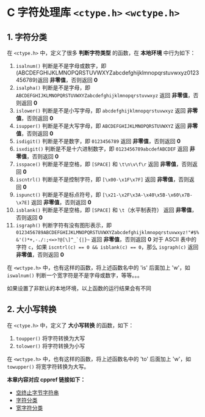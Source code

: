# C 字符处理库 `<ctype.h>` `<wctype.h>`

## 1. 字符分类

在 `<ctype.h>` 中，定义了很多 **判断字符类型** 的函数，在 **本地环境** 中行为如下：

1. `isalnum()` 判断是不是字母或数字，即 (ABCDEFGHIJKLMNOPQRSTUVWXYZabcdefghijklmnopqrstuvwxyz0123456789)返回 **非零值**，否则返回 **0**
2. `isalpha()` 判断是不是字母，即 `ABCDEFGHIJKLMNOPQRSTUVWXYZabcdefghijklmnopqrstuvwxyz` 返回 **非零值**，否则返回 **0**
3. `islower()` 判断是不是小写字母，即 `abcdefghijklmnopqrstuvwxyz` 返回 **非零值**，否则返回 **0**
4. `isupper()` 判断是不是大写字母，即 `ABCDEFGHIJKLMNOPQRSTUVWXYZ` 返回 **非零值**，否则返回 **0**
5. `isdigit()` 判断是不是数字，即 `0123456789` 返回 **非零值**，否则返回 **0**
6. `isxdigit()` 判断是不是十六进制数字，即 `0123456789abcdefABCDEF` 返回 **非零值**，否则返回 **0**
7. `isspace()` 判断是不是空格，即 `[SPACE]` 和 `\t\n\v\f\r` 返回 **非零值**，否则返回 **0**
8. `iscntrl()` 判断是不是控制字符，即 `[\x00-\x1F\x7F]` 返回 **非零值**，否则返回 **0**
9. `ispunct()` 判断是不是标点符号，即 `[\x21-\x2F\x3A-\x40\x5B-\x60\x7B-\x7E]` 返回 **非零值**，否则返回 **0**
10. `isblank()` 判断是不是空格，即 `[SPACE]` 和 `\t`（水平制表符） 返回 **非零值**，否则返回 **0**
11. `isgraph()` 判断字符有没有图形表示，即 ``0123456789ABCDEFGHIJKLMNOPQRSTUVWXYZabcdefghijklmnopqrstuvwxyz!"#$%&'()*+,-./:;<=>?@[\]^_`{|}~`` 返回 **非零值**，否则返回 **0**
    对于 ASCII 表中的字符 `c`，如果 `iscntrl(c) == 0 && isblank(c) == 0`，那么 `isgraph(c)` 返回 **非零值**，否则返回 **0**

在 `<wctype.h>` 中，也有这样的函数，将上述函数名中的 'is' 后面加上 'w'，如 `iswalnum()` 判断一个宽字符是不是字母或数字，等等。。。

如果设置了非默认的本地环境，以上函数的运行结果会有不同

## 2. 大小写转换

在 `<ctype.h>` 中，定义了 **大小写转换** 的函数，如下：

1. `toupper()` 将字符转换为大写
2. `tolower()` 将字符转换为小写

在 `<wctype.h>` 中，也有这样的函数，将上述函数名中的 'to' 后面加上 'w'，如 `towupper()` 将宽字符转换为大写。

**本章内容对应 cppref 链接如下：**

- [空终止字节字符串](https://zh.cppreference.com/w/c/string/byte)
- [字符分类](https://zh.cppreference.com/w/c/string/byte#.E5.AD.97.E7.AC.A6.E5.88.86.E7.B1.BB)
- [宽字符分类](https://zh.cppreference.com/w/c/string/wide#.E5.AD.97.E7.AC.A6.E5.88.86.E7.B1.BB)
